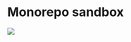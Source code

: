 # Monorepo sandbox

![](https://github.com/elitvinchuk/monorepo-test/workflows/Greet%20Everyone/badge.svg)

